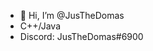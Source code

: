 - 👋 Hi, I’m @JusTheDomas
- C++/Java
- Discord: JusTheDomas#6900

<!---
JusTheDomas/JusTheDomas is a ✨ special ✨ repository because its `README.md` (this file) appears on your GitHub profile.
You can click the Preview link to take a look at your changes.
--->
